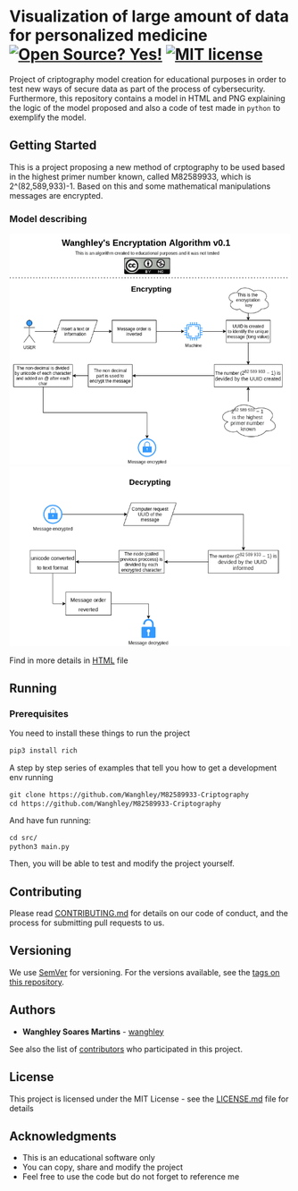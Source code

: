 
# Visualization of large amount of data for personalized medicine<br>[![Open Source? Yes!](https://badgen.net/badge/Open%20Source%20%3F/Yes%21/blue?icon=github)](https://github.com/Wanghley/PIBIC-Strategies-Data-Visualization-Medicine/) [![MIT license](https://img.shields.io/badge/License-MIT-blue.svg)](https://lbesson.mit-license.org/)<br>
Project of criptography model creation for educational purposes in order to test new ways of secure data as part of the process of cybersecurity. Furthermore, this repository contains a model in HTML and PNG explaining the logic of the model proposed and also a code of test made in ```python``` to exemplify the model.

## Getting Started

This is a project proposing a new method of crptography to be used based in the highest primer number known, called M82589933, which is 2^(82,589,933)-1. Based on this and some mathematical manipulations messages are encrypted.


### Model describing
![](docs/encrypt.png)
![](docs/decrypt.png)

Find in more details in [HTML](https://github.com/Wanghley/M82589933-Criptography/blob/master/docs/Wanghley's%20encryptation.html) file

## Running

### Prerequisites

You need to install these things to run the project

```bash
pip3 install rich
```

A step by step series of examples that tell you how to get a development env running


```
git clone https://github.com/Wanghley/M82589933-Criptography
cd https://github.com/Wanghley/M82589933-Criptography
```

And have fun running:

```
cd src/
python3 main.py
```

Then, you will be able to test and modify the project yourself.


## Contributing

Please read [CONTRIBUTING.md](https://gist.github.com/Wanghley/8d237a5e568b4e3149c0166dd010e375) for details on our code of conduct, and the process for submitting pull requests to us.

## Versioning

We use [SemVer](http://semver.org/) for versioning. For the versions available, see the [tags on this repository](https://github.com/your/project/tags). 

## Authors

* **Wanghley Soares Martins** - [wanghley](https://github.com/wanghley)

See also the list of [contributors](https://github.com/Wanghley/PIBIC-Strategies-Data-Visualization-Medicine/contributors) who participated in this project.

## License

This project is licensed under the MIT License - see the [LICENSE.md](LICENSE.md) file for details

## Acknowledgments

* This is an educational software only
* You can copy, share and modify the project
* Feel free to use the code but do not forget to reference me
